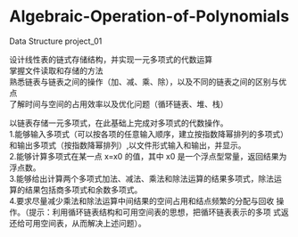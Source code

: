 # Algebraic-Operation-of-Polynomials
Data Structure project_01

设计线性表的链式存储结构，并实现一元多项式的代数运算  
掌握文件读取和存储的方法  
熟悉链表与链表之间的操作（加、减、乘、除），以及不同的链表之间的区别与优点  
了解时间与空间的占用效率以及优化问题（循环链表、堆、栈）  

以链表存储一元多项式，在此基础上完成对多项式的代数操作。   
1.能够输入多项式（可以按各项的任意输入顺序，建立按指数降幂排列的多项式）
和输出多项式（按指数降幂排列）,以文件形式输入和输出，并显示。   
2.能够计算多项式在某一点 x=x0 的值，其中 x0 是一个浮点型常量，返回结果为浮点数。  
3.能够给出计算两个多项式加法、减法、乘法和除法运算的结果多项式，除法运
算的结果包括商多项式和余数多项式。   
4.要求尽量减少乘法和除法运算中间结果的空间占用和结点频繁的分配与回收
操作。（提示：利用循环链表结构和可用空间表的思想，把循环链表表示的多项
式返还给可用空间表，从而解决上述问题）。  
